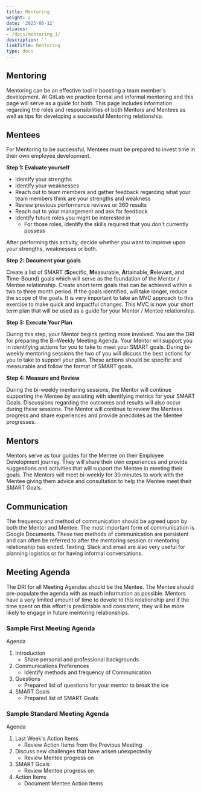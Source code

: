 ```yaml
---
title: Mentoring
weight: 2
date: '2025-06-12'
aliases:
- /docs/mentoring_1/
description: ''
linkTitle: Mentoring
type: docs
---
```


## Mentoring

Mentoring can be an effective tool in boosting a team member's development.  At GitLab we practice formal and informal mentoring and this page will serve as a guide for both.  This page includes information regarding the roles and responsibilities of both Mentors and Mentees as well as tips for developing a successful Mentoring relationship.

## Mentees

For Mentoring to be successful, Mentees must be prepared to invest time in their own employee development.

**Step 1: Evaluate yourself**

- Identify your strengths
- Identify your weaknesses
- Reach out to team members and gather feedback regarding what your team members think are your strengths and weakness
- Review previous performance reviews or 360 results
- Reach out to your management and ask for feedback
- Identify future roles you might be interested in
  - For those roles, identify the skills required that you don't currently possess

After performing this activity, decide whether you want to improve upon your strengths, weaknesses or both.

**Step 2: Document your goals**

Create a list of SMART (**S**pecific, **M**easurable, **A**ttainable, **R**elevant, and **T**ime-Bound) goals which will serve as the foundation of the Mentor / Mentee relationship. Create short term goals that can be achieved within a two to three month period.  If the goals identified, will take longer, reduce the scope of the goals.  It is very important to take an MVC approach to this exercise to make quick and impactful changes.  This MVC is now your short term plan that will be used as a guide for your Mentor / Mentee relationship.

**Step 3: Execute Your Plan**

During this step, your Mentor begins getting more involved. You are the DRI for preparing the Bi-Weekly Meeting Agenda.  Your Mentor will support you in identifying actions for you to take to meet your SMART goals.  During bi-weekly mentoring sessions the two of you will discuss the best actions for you to take to support your plan.  These actions should be specific and measurable and follow the format of SMART goals.

**Step 4: Measure and Review**

During the bi-weekly mentoring sessions, the Mentor will continue supporting the Mentee by assisting with identifying metrics for your SMART Goals.  Discussions regarding the outcomes and results will also occur during these sessions. The Mentor will continue to review the Mentees progress and share experiences and provide anecdotes as the Mentee progresses.

## Mentors

Mentors serve as tour guides for the Mentee on their Employee Development journey. They will share their own experiences and provide suggestions and activities that will support the Mentee in meeting their goals.  The Mentors will meet bi-weekly for 30 minutes to work with the Mentee giving them advice and consultation to help the Mentee meet their SMART Goals.

## Communication

The frequency and method of communication should be agreed upon by both the Mentor and Mentee.  The most important form of communication is Google Documents.  These two methods of communication are persistent and can often be referred to after the mentoring session or mentoring relationship has ended.  Texting, Slack and email are also very useful for planning logistics or for having informal conversations.

## Meeting Agenda

The DRI for all Meeting Agendas should be the Mentee. The Mentee should pre-populate the agenda with as much information as possible.  Mentors have a very limited amount of time to devote to this relationship and if the time spent on this effort is predictable and consistent, they will be more likely to engage in future mentoring relationships.

### Sample First Meeting Agenda

Agenda

1. Introduction
   - Share personal and professional backgrounds
1. Communications Preferences
   - Identify methods and frequency of Communication
1. Questions
   - Prepared list of questions for your mentor to break the ice
1. SMART Goals
   - Prepared list of SMART Goals

### Sample Standard Meeting Agenda

Agenda

1. Last Week's Action Items
   - Review Action Items from the Previous Meeting
1. Discuss new challenges that have arisen unexpectedly
   - Review Mentee progress on
1. SMART Goals
   - Review Mentee progress on
1. Action Items
   - Document Mentee Action Items
